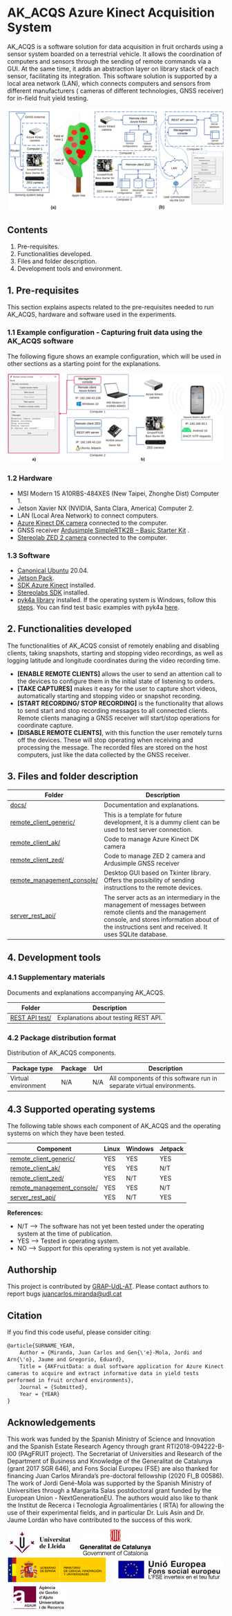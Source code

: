 # AK_ACQS Azure Kinect Acquisition System

AK_ACQS is a software solution for data acquisition in fruit orchards using a sensor system boarded on a terrestrial
vehicle. It allows the coordination of computers and sensors through the sending of remote commands via a GUI. At the
same time, it adds an abstraction layer on library stack of each sensor, facilitating its integration. This software
solution is supported by a local area network (LAN), which connects computers and sensors from different manufacturers (
cameras of different technologies, GNSS receiver) for in-field fruit yield testing.

![AK_AQCS_PRESENTATION](https://github.com/GRAP-UdL-AT/ak_acquisition_system/blob/main/docs/img/ak_acqs_presentation.png?raw=true)

## Contents

1. Pre-requisites.
2. Functionalities developed.
3. Files and folder description.
4. Development tools and environment.

## 1. Pre-requisites

This section explains aspects related to the pre-requisites needed to run AK_ACQS, hardware and software used in the experiments.

### 1.1 Example configuration - Capturing fruit data using the AK_ACQS software

The following figure shows an example configuration, which will be used in other sections as a starting point for the
explanations.

![SETUP_EXAMPLE](https://github.com/GRAP-UdL-AT/ak_acquisition_system/blob/main/docs/img/ak_acqs_example_of_use.png?raw=true)

### 1.2 Hardware

* MSI Modern 15 A10RBS-484XES (New Taipei, Zhonghe Dist) Computer 1.
* Jetson Xavier NX (NVIDIA, Santa Clara, America) Computer 2.
* LAN (Local Area Network) to connect computers.
* [Azure Kinect DK camera](https://docs.microsoft.com/es-es/azure/kinect-dk/hardware-specification) connected to the
  computer.
* GNSS
  receiver [Ardusimple SimpleRTK2B – Basic Starter Kit](https://www.ardusimple.com/product/simplertk2b-basic-starter-kit-ip65/)
  .
* [Stereolab ZED 2 camera](https://www.stereolabs.com/zed-2/) connected to the computer.

### 1.3 Software

* [Canonical Ubuntu](https://ubuntu.com/#download) 20.04.
* [Jetson Pack](https://developer.nvidia.com/embedded/jetpack).
* [SDK Azure Kinect](https://docs.microsoft.com/es-es/azure/kinect-dk/set-up-azure-kinect-dk) installed.
* [Stereolabs SDK](https://www.stereolabs.com/developers/release/) installed.
* [pyk4a library](https://pypi.org/project/pyk4a/) installed. If the operating system is Windows, follow
  this [steps](https://github.com/etiennedub/pyk4a/). You can find test basic examples with
  pyk4a [here](https://github.com/etiennedub/pyk4a/tree/master/example).

## 2. Functionalities developed

The functionalities of AK_ACQS consist of remotely enabling and disabling clients, taking snapshots, starting and
stopping video recordings, as well as logging latitude and longitude coordinates during the video recording time.

* **[ENABLE REMOTE CLIENTS]** allows the user to send an attention call to the devices to configure them in the initial
  state of listening to orders.
* **[TAKE CAPTURES]** makes it easy for the user to capture short videos, automatically starting and stopping video or
  snapshot recording.
* **[START RECORDING/ STOP RECORDING]** is the functionality that allows to send start and stop recording messages to
  all connected clients. Remote clients managing a GNSS receiver will start/stop operations for coordinate capture.
* **[DISABLE REMOTE CLIENTS]**, with this function the user remotely turns off the devices. These will stop operating
  when receiving and processing the message. The recorded files are stored on the host computers, just like the data
  collected by the GNSS receiver.

## 3. Files and folder description

| Folder                    | Description                                                                                                |
|---------------------------|------------------------------------------------------------------------------------------------------------|
| [docs/](https://github.com/GRAP-UdL-AT/ak_acquisition_system/tree/main/docs)     | Documentation and explanations.     |
| [remote_client_generic/](https://github.com/GRAP-UdL-AT/ak_acquisition_system/tree/main/remote_client_generic) | This is a template for future development, it is a dummy client can be used to test server connection.     |
| [remote_client_ak/](https://github.com/GRAP-UdL-AT/ak_acquisition_system/tree/main/remote_client_ak) | Code to manage Azure Kinect DK camera                                                                      |
| [remote_client_zed/](https://github.com/GRAP-UdL-AT/ak_acquisition_system/tree/main/remote_client_zed) | Code to manage ZED 2 camera and Ardusimple GNSS receiver                                                   |
| [remote_management_console/](https://github.com/GRAP-UdL-AT/ak_acquisition_system/tree/main/remote_management_console) | Desktop GUI based on Tkinter library. Offers the possibility of sending instructions to the remote devices.|
| [server_rest_api/](https://github.com/GRAP-UdL-AT/ak_acquisition_system/tree/main/server_rest_api) | The server acts as an intermediary in the management of messages between remote clients and the management <br> console, and stores information about of the instructions sent and received. It uses SQLite database. |

## 4. Development tools

### 4.1 Supplementary materials

Documents and explanations accompanying AK_ACQS.

| Folder                    | Description                                                                                                |
|---------------------------|------------------------------------------------------------------------------------------------------------|
| [REST API test/](https://github.com/GRAP-UdL-AT/ak_acquisition_system/tree/main/server_rest_api/docs/)| Explanations about testing REST API.     |

### 4.2 Package distribution format

Distribution of AK_ACQS components.

| Package type | Package |  Url |  Description | 
|--------------|---------|------|------| 
| Virtual environment          | N/A    | N/A | All components of this software run in separate virtual environments. |

## 4.3 Supported operating systems

The following table shows each component of AK_ACQS and the operating systems on which they have been tested.

| Component                    | Linux | Windows | Jetpack|
|---------------------------|---|---|---|
| [remote_client_generic/](https://github.com/GRAP-UdL-AT/ak_acquisition_system/tree/main/remote_client_generic) | YES |  YES | YES |
| [remote_client_ak/](https://github.com/GRAP-UdL-AT/ak_acquisition_system/tree/main/remote_client_ak) | YES |  YES | N/T |
| [remote_client_zed/](https://github.com/GRAP-UdL-AT/ak_acquisition_system/tree/main/remote_client_zed) | YES |  N/T | YES |
| [remote_management_console/](https://github.com/GRAP-UdL-AT/ak_acquisition_system/tree/main/remote_management_console) | YES |  YES | N/T |
| [server_rest_api/](https://github.com/GRAP-UdL-AT/ak_acquisition_system/tree/main/server_rest_api) | YES |  N/T | YES |

**References:**

* N/T --> The software has not yet been tested under the operating system at the time of publication.
* YES --> Tested in operating system.
* NO --> Support for this operating system is not yet available.

## Authorship

This project is contributed by [GRAP-UdL-AT](http://www.grap.udl.cat/en/index.html). Please contact authors to report
bugs juancarlos.miranda@udl.cat

## Citation

If you find this code useful, please consider citing:

```
@article{SURNAME_YEAR,
    Author = {Miranda, Juan Carlos and Gen{\'e}-Mola, Jordi and Arn{\'o}, Jaume and Gregorio, Eduard},
    Title = {AKFruitData: a dual software application for Azure Kinect cameras to acquire and extract informative data in yield tests performed in fruit orchard environments},
    Journal = {Submitted},
    Year = {YEAR}
}
```

## Acknowledgements

This work was funded by the Spanish Ministry of Science and Innovation and the Spanish Estate Research Agency through
grant RTI2018-094222-B-I00 (PAgFRUIT project). The Secretariat of Universities and Research of the Department of
Business and Knowledge of the Generalitat de Catalunya (grant 2017 SGR 646), and Fons Social Europeu (FSE) are also
thanked for financing Juan Carlos Miranda’s pre-doctoral fellowship (2020 FI_B 00586). The work of Jordi Gené-Mola was
supported by the Spanish Ministry of Universities through a Margarita Salas postdoctoral grant funded by the European
Union - NextGenerationEU. The authors would also like to thank the Institut de Recerca i Tecnologia Agroalimentàries (
IRTA) for allowing the use of their experimental fields, and in particular Dr. Luís Asín and Dr. Jaume Lordán who have
contributed to the success of this work.


<img src="https://github.com/GRAP-UdL-AT/ak_acquisition_system/blob/main//docs/img/logo_udl.png" height="60px" alt="Universitat de Lleida"/>
&nbsp;&nbsp;&nbsp;<img src="https://github.com/GRAP-UdL-AT/ak_acquisition_system/blob/main//docs/img/logo_goverment_calonia.png" height="60px" alt="Generalitat de Catalunya"/>
&nbsp;&nbsp;&nbsp;<img src="https://github.com/GRAP-UdL-AT/ak_acquisition_system/blob/main/docs/img/logo_min_science.png" height="60px" alt="Ministerio de Ciencia, Innovación y Universidades"/>
&nbsp;&nbsp;&nbsp;<img src="https://github.com/GRAP-UdL-AT/ak_acquisition_system/blob/main/docs/img/logo_UNIO_EUROPEA.png" height="60px" alt="Fons Social Europeu (FSE) "/>
&nbsp;&nbsp;&nbsp;<img src="https://github.com/GRAP-UdL-AT/ak_acquisition_system/blob/main/docs/img/logo_AGAUR.png" height="60px" alt="AGAUR"/>




